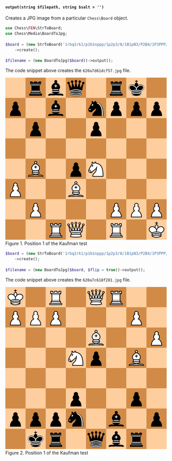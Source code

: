 #### `output(string $filepath, string $salt = '')`

Creates a JPG image from a particular `Chess\Board` object.

```php
use Chess\FEN\StrToBoard;
use Chess\Media\BoardToJpg;

$board = (new StrToBoard('1rbq1rk1/p1b1nppp/1p2p3/8/1B1pN3/P2B4/1P3PPP/2RQ1R1K w - - bm Nf6+'))
    ->create();

$filename = (new BoardToJpg($board))->output();
```

The code snippet above creates the `620a7d61dcf57.jpg` file.

![Figure 1](https://raw.githubusercontent.com/chesslablab/php-chess/master/tests/data/img/01_kaufman.png)
Figure 1. Position 1 of the Kaufman test

```php
$board = (new StrToBoard('1rbq1rk1/p1b1nppp/1p2p3/8/1B1pN3/P2B4/1P3PPP/2RQ1R1K w - - bm Nf6+'))
    ->create();

$filename = (new BoardToJpg($board, $flip = true))->output();
```

The code snippet above creates the `620a7c618f281.jpg` file.

![Figure 2](https://raw.githubusercontent.com/chesslablab/php-chess/master/tests/data/img/01_kaufman_flip.png)
Figure 2. Position 1 of the Kaufman test

